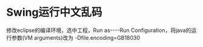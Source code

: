 # Swing运行中文乱码
修改eclipse的编译环境，选中工程，Run as----Run Configuration，将java的运行参数(VM arguments)改为 -Dfile.encoding=GB18030


